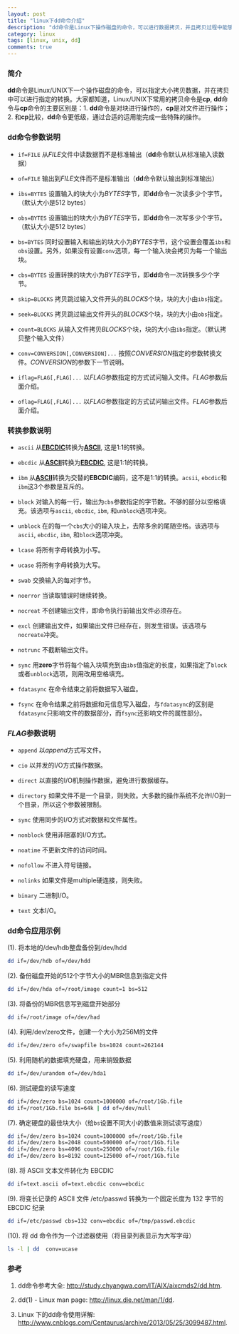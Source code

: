 ```yaml
---
layout: post
title: "linux下dd命令介绍"
description: "dd命令是Linux下操作磁盘的命令，可以进行数据拷贝，并且拷贝过程中能够进行指定的转换。"
category: linux
tags: [linux, unix, dd]
comments: true
---
```


### 简介

**dd**命令是Linux/UNIX下一个操作磁盘的命令，可以指定大小拷贝数据，并在拷贝中可以进行指定的转换。大家都知道，Linux/UNIX下常用的拷贝命令是**cp**, **dd**命令与**cp**命令的主要区别是：1. **dd**命令是对块进行操作的，**cp**是对文件进行操作；2. 和**cp**比较，**dd**命令更低级，通过合适的运用能完成一些特殊的操作。

<!-- more -->

### dd命令参数说明

* `if=FILE` 从*FILE*文件中读数据而不是标准输出（**dd**命令默认从标准输入读数据）

* `of=FILE` 输出到*FILE*文件而不是标准输出（**dd**命令默认输出到标准输出）

* `ibs=BYTES` 设置输入的块大小为*BYTES*字节，即**dd**命令一次读多少个字节。（默认大小是512 bytes）

* `obs=BYTES` 设置输出的块大小为*BYTES*字节，即**dd**命令一次写多少个字节。（默认大小是512 bytes）

* `bs=BYTES` 同时设置输入和输出的块大小为*BYTES*字节，这个设置会覆盖`ibs`和`obs`设置。另外，如果没有设置`conv`选项，每一个输入块会拷贝为每一个输出块。

* `cbs=BYTES` 设置转换的块大小为*BYTES*字节，即**dd**命令一次转换多少个字节。

* `skip=BLOCKS` 拷贝跳过输入文件开头的*BLOCKS*个块，块的大小由`ibs`指定。

* `seek=BLOCKS` 拷贝跳过输出文件开头的*BLOCKS*个块，块的大小由`obs`指定。

* `count=BLOCKS` 从输入文件拷贝*BLOCKS*个块，块的大小由`ibs`指定。（默认拷贝整个输入文件）

* `conv=CONVERSION[,CONVERSION]...` 按照*CONVERSION*指定的参数转换文件。*CONVERSION*的参数下一节说明。

* `iflag=FLAG[,FLAG]...` 以*FLAG*参数指定的方式试问输入文件。*FLAG*参数后面介绍。

* `oflag=FLAG[,FLAG]...` 以*FLAG*参数指定的方式试问输出文件。*FLAG*参数后面介绍。

### 转换参数说明

* `ascii` 从[**EBCDIC**](http://zh.wikipedia.org/wiki/EBCDIC)转换为[**ASCII**](http://zh.wikipedia.org/zh-cn/ASCII), 这是1:1的转换。

* `ebcdic` 从[**ASCII**](http://zh.wikipedia.org/zh-cn/ASCII)转换为[**EBCDIC**](http://zh.wikipedia.org/wiki/EBCDIC), 这是1:1的转换。

* `ibm` 从[**ASCII**](http://zh.wikipedia.org/zh-cn/ASCII)转换为交替的**EBCDIC**编码，这不是1:1的转换。`acsii`, `ebcdic`和`ibm`这3个参数是互斥的。

* `block` 对输入的每一行，输出为`cbs`参数指定的字节数。不够的部分以空格填充。该选项与`ascii`, `ebcdic`, `ibm`, 和`unblock`选项冲突。

* `unblock` 在的每一个`cbs`大小的输入块上，去除多余的尾随空格。该选项与`ascii`, `ebcdic`, `ibm`, 和`block`选项冲突。

* `lcase` 将所有字母转换为小写。

* `ucase` 将所有字母转换为大写。

* `swab` 交换输入的每对字节。

* `noerror` 当读取错误时继续转换。

* `nocreat` 不创建输出文件，即命令执行前输出文件必须存在。

* `excl` 创建输出文件，如果输出文件已经存在，则发生错误。该选项与`nocreate`冲突。

* `notrunc` 不截断输出文件。

* `sync` 用**zero**字节将每个输入块填充到由`ibs`值指定的长度，如果指定了`block`或者`unblock`选项，则用改用空格填充。

* `fdatasync` 在命令结束之前将数据写入磁盘。

* `fsync` 在命令结果之前将数据和元信息写入磁盘，与`fdatasync`的区别是`fdatasync`只影响文件的数据部分，而`fsync`还影响文件的属性部分。

### *FLAG*参数说明

* `append` 以*append*方式写文件。

* `cio` 以并发的I/O方式操作数据。

* `direct` 以直接的I/O机制操作数据，避免进行数据缓存。

* `directory` 如果文件不是一个目录，则失败。大多数的操作系统不允许I/O到一个目录，所以这个参数被限制。

* `sync` 使用同步的I/O方式对数据和文件属性。

* `nonblock` 使用非阻塞的I/O方式。

* `noatime` 不更新文件的访问时间。

* `nofollow` 不进入符号链接。

* `nolinks` 如果文件是multiple硬连接，则失败。

* `binary` 二进制I/O。

* `text` 文本I/O。

### dd命令应用示例

(1). 将本地的/dev/hdb整盘备份到/dev/hdd

```bash
dd if=/dev/hdb of=/dev/hdd
```

(2). 备份磁盘开始的512个字节大小的MBR信息到指定文件

```bash
dd if=/dev/hda of=/root/image count=1 bs=512
```

(3). 将备份的MBR信息写到磁盘开始部分

```bash
dd if=/root/image of=/dev/had
```

(4). 利用/dev/zero文件，创建一个大小为256M的文件

```bash
dd if=/dev/zero of=/swapfile bs=1024 count=262144
```

(5). 利用随机的数据填充硬盘，用来销毁数据

```bash
dd if=/dev/urandom of=/dev/hda1
```

(6). 测试硬盘的读写速度

```bash
dd if=/dev/zero bs=1024 count=1000000 of=/root/1Gb.file
dd if=/root/1Gb.file bs=64k | dd of=/dev/null
```

(7). 确定硬盘的最佳块大小（给`bs`设置不同大小的数值来测试读写速度）
	
```bash
dd if=/dev/zero bs=1024 count=1000000 of=/root/1Gb.file
dd if=/dev/zero bs=2048 count=500000 of=/root/1Gb.file
dd if=/dev/zero bs=4096 count=250000 of=/root/1Gb.file
dd if=/dev/zero bs=8192 count=125000 of=/root/1Gb.file
```

(8). 将 ASCII 文本文件转化为 EBCDIC

```bash
dd if=text.ascii of=text.ebcdic conv=ebcdic
```

(9). 将变长记录的 ASCII 文件 /etc/passwd 转换为一个固定长度为 132 字节的 EBCDIC 纪录

```bash
dd if=/etc/passwd cbs=132 conv=ebcdic of=/tmp/passwd.ebcdic
```

(10). 将 dd 命令作为一个过滤器使用（将目录列表显示为大写字母）

```bash
ls -l | dd  conv=ucase
```

### 参考

1. dd命令参考大全: <http://study.chyangwa.com/IT/AIX/aixcmds2/dd.htm>.

2. dd(1) - Linux man page: <http://linux.die.net/man/1/dd>.

3. Linux 下的dd命令使用详解: <http://www.cnblogs.com/Centaurus/archive/2013/05/25/3099487.html>.
